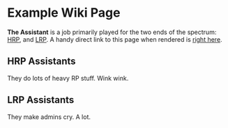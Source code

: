 Example Wiki Page
===

**The Assistant** is a job primarily played for the two ends of the spectrum: [HRP](#hrp-assistants), and [LRP](#lrp-assistants).
A handy direct link to this page when rendered is [right here](/citadel-wiki/example-template).

## HRP Assistants
They do lots of heavy RP stuff. Wink wink.

## LRP Assistants
They make admins cry. A lot.

